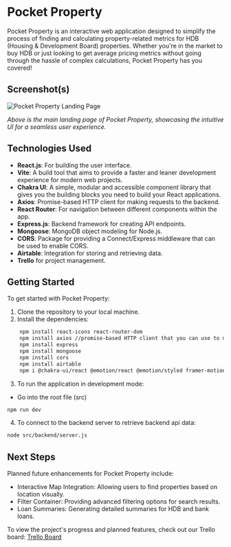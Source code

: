 # Pocket Property

Pocket Property is an interactive web application designed to simplify the process of finding and calculating property-related metrics for HDB (Housing & Development Board) properties. Whether you're in the market to buy HDB or just looking to get average pricing metrics without going through the hassle of complex calculations, Pocket Property has you covered! 

## Screenshot(s)

![Pocket Property Landing Page](https://github.com/wiwianquek/hdb-resale-calculator/assets/136752154/70a4ef3a-b091-492e-9a08-4d45d40045ec)

*Above is the main landing page of Pocket Property, showcasing the intuitive UI for a seamless user experience.*

## Technologies Used

- **React.js**: For building the user interface.
- **Vite**: A build tool that aims to provide a faster and leaner development experience for modern web projects.
- **Chakra UI**: A simple, modular and accessible component library that gives you the building blocks you need to build your React applications.
- **Axios**: Promise-based HTTP client for making requests to the backend.
- **React Router**: For navigation between different components within the app.
- **Express.js**: Backend framework for creating API endpoints.
- **Mongoose**: MongoDB object modeling for Node.js.
- **CORS**: Package for providing a Connect/Express middleware that can be used to enable CORS.
- **Airtable**: Integration for storing and retrieving data.
- **Trello** for project management.

## Getting Started

To get started with Pocket Property:

1. Clone the repository to your local machine.
2. Install the dependencies:
```bash
    npm install react-icons react-router-dom
    npm install axios //promise-based HTTP client that you can use to make requests to your server from your React app
    npm install express
    npm install mongoose 
    npm install cors 
    npm install airtable
    npm i @chakra-ui/react @emotion/react @emotion/styled framer-motion
```
3. To run the application in development mode:
- Go into the root file (src)
```bash 
npm run dev
```
4. To connect to the backend server to retrieve backend api data:
```bash 
node src/backend/server.js
```


## Next Steps
Planned future enhancements for Pocket Property include:

- Interactive Map Integration: Allowing users to find properties based on location visually.
- Filter Container: Providing advanced filtering options for search results.
- Loan Summaries: Generating detailed summaries for HDB and bank loans.

To view the project's progress and planned features, check out our Trello board:
 [Trello Board](https://trello.com/invite/b/3EggqNp8/ATTI4ec0bce708f7fab9c96b6ff67e12648aF0838E62/project-2) 

